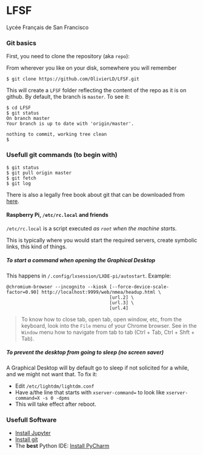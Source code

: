 # LFSF
Lycée Français de San Francisco

### Git basics
First, you need to clone the repository (aka `repo`):

From wherever you like on your disk, somewhere you will remember
```
$ git clone https://github.com/OlivierLD/LFSF.git
```
This will create a `LFSF` folder reflecting the content of the repo as it is on github.
By default, the branch is `master`. To see it:
```
$ cd LFSF
$ git status
On branch master
Your branch is up to date with 'origin/master'.

nothing to commit, working tree clean
$
``` 

### Usefull git commands (to begin with)
```
$ git status
$ git pull origin master
$ git fetch
$ git log
```

There is also a legally free book about git that can be downloaded from [here](https://git-scm.com/book/en/v2).

#### Raspberry Pi, `/etc/rc.local` and friends
`/etc/rc.local` is a script executed *as `root`* _when the machine starts_.

This is typically where you would start the required servers, create symbolic links, this kind of things.

##### To start a command when opening the Graphical Desktop
This happens in `/.config/lxsession/LXDE-pi/autostart`. Example:
```
@chromium-browser --incognito --kiosk [--force-device-scale-factor=0.90] http://localhost:9999/web/nmea/headup.html \
                                      [url.2] \
                                      [url.3] \
                                      [url.4]
```
> To know how to close tab, open tab, open window, etc, from the keyboard, look into the `File` menu of your Chrome browser.
> See in the `Window` menu how to navigate from tab to tab (Ctrl + Tab, Ctrl + Shft + Tab).
##### To prevent the desktop from going to sleep (no screen saver)
A Graphical Desktop will by default go to sleep if not solicited for a while, and we might not want that. To fix it:

- Edit `/etc/lightdm/lightdm.conf`
- Have a/the line that starts with `xserver-command=` to look like `xserver-command=X -s 0 -dpms`
- This will take effect after reboot.

### Usefull Software
- [Install Jupyter](https://jupyter.org/install)
- [Install git](https://git-scm.com/book/en/v2/Getting-Started-Installing-Git)
- The **best** Python IDE: [Install PyCharm](https://www.jetbrains.com/help/pycharm/installation-guide.html)

